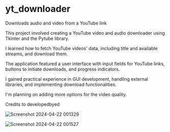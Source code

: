 # yt_downloader
Downloads audio and video from a YouTube link

This project involved creating a YouTube video and audio downloader using Tkinter and the Pytube library. 

I learned how to fetch YouTube videos' data, including title and available streams, and download them. 

The application featured a user interface with input fields for YouTube links, buttons to initiate downloads, and progress indicators. 

I gained practical experience in GUI development, handling external libraries, and implementing download functionalities.

I'm planning on adding more options for the video quality.

Credits to developedbyed


![Screenshot 2024-04-22 001329](https://github.com/sAhmedHasan/yt_downloader/assets/74529787/f6f4805d-b777-4b8a-a92f-419a3033773a)



![Screenshot 2024-04-22 001527](https://github.com/sAhmedHasan/yt_downloader/assets/74529787/fa332b18-658d-4a78-b990-f2eeaa6ceb8c)
